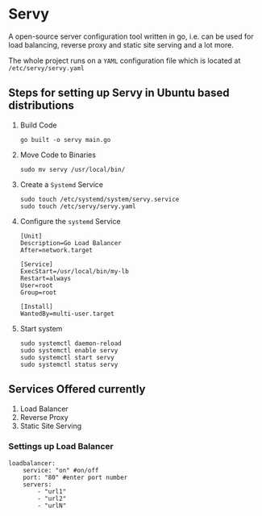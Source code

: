 # Servy 

A open-source server configuration tool written in go, i.e. can be used for load balancing, reverse proxy and static site serving and a lot more.

The whole project runs on a `YAML` configuration file which is located at `/etc/servy/servy.yaml`


## Steps for setting up Servy in Ubuntu based distributions

1. Build Code 

    ```
    go built -o servy main.go
    ```

2. Move Code to Binaries 

    ```
    sudo mv servy /usr/local/bin/
    ```

3. Create a `Systemd` Service 

    ```
    sudo touch /etc/systemd/system/servy.service
    sudo touch /etc/servy/servy.yaml
    ```

4. Configure the `systemd` Service

    ```
    [Unit]
    Description=Go Load Balancer
    After=network.target

    [Service]
    ExecStart=/usr/local/bin/my-lb
    Restart=always
    User=root
    Group=root

    [Install]
    WantedBy=multi-user.target
    ```

5. Start system

    ```
    sudo systemctl daemon-reload
    sudo systemctl enable servy
    sudo systemctl start servy
    sudo systemctl status servy
    ```


## Services Offered currently 
1. Load Balancer
2. Reverse Proxy
3. Static Site Serving 

### Settings up Load Balancer 

```
loadbalancer: 
    service: "on" #on/off 
    port: "80" #enter port number
    servers: 
        - "url1"
        - "url2"
        - "urlN"
```